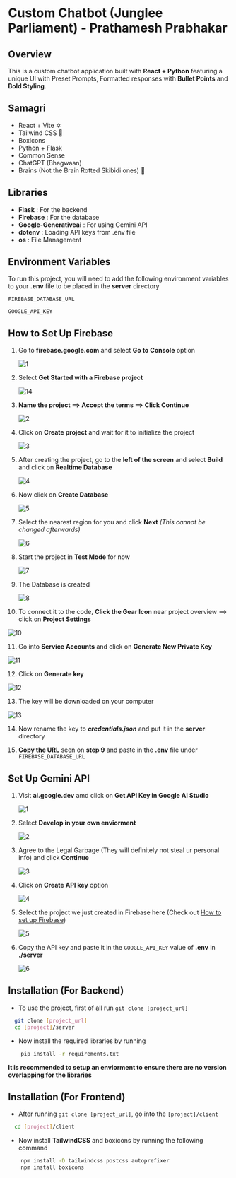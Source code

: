 # Custom Chatbot (Junglee Parliament) - Prathamesh Prabhakar




## Overview

This is a custom chatbot application built with **React + Python** featuring a unique UI with Preset Prompts, Formatted responses with **Bullet Points** and **Bold Styling**.


## Samagri

* React + Vite ✡️
* Tailwind CSS 🎨
* Boxicons
* Python + Flask
* Common Sense
* ChatGPT (Bhagwaan) 
* Brains (Not the Brain Rotted Skibidi ones) 🧠
## Libraries

* **Flask** : For the backend
* **Firebase** : For the database
* **Google-Generativeai** : For using Gemini API
* **dotenv** : Loading API keys from .env file
* **os** : File Management
## Environment Variables

To run this project, you will need to add the following environment variables to your **.env** file to be placed in the **server** directory

`FIREBASE_DATABASE_URL`

`GOOGLE_API_KEY`

## How to Set Up Firebase

1. Go to **firebase.google.com** and select **Go to Console** option
   
   ![1](https://github.com/user-attachments/assets/db5d7456-79c8-4034-bae0-5d79db0269c6)

2. Select **Get Started with a Firebase project**
   
   ![14](https://github.com/user-attachments/assets/6eb60e5f-de62-4ace-9664-6f0d0d914e85)

3. **Name the project ==> Accept the terms ==> Click Continue**

   ![2](https://github.com/user-attachments/assets/56820520-fd77-4de0-bd13-e6b32525297f)

4. Click on **Create project** and wait for it to initialize the project

   ![3](https://github.com/user-attachments/assets/de215b44-a9aa-4ad5-b1dc-656a26ce1cdc)

5. After creating the project, go to the **left of the screen** and select **Build** and click on **Realtime Database**

   ![4](https://github.com/user-attachments/assets/ad322fff-34f9-4403-89da-d003f52fe3e0)

6. Now click on **Create Database**

   ![5](https://github.com/user-attachments/assets/fe61a636-9049-4f77-bebd-e517ba44d667)

7. Select the nearest region for you and click **Next** *(This cannot be changed afterwards)*
   
   ![6](https://github.com/user-attachments/assets/44350fb6-bc47-42d9-90e4-a0520df7121b)

8. Start the project in **Test Mode** for now

   ![7](https://github.com/user-attachments/assets/5af430f4-d293-46d7-a998-2c7feb9b17c2)

9. The Database is created
    
   ![8](https://github.com/user-attachments/assets/aa753b76-ea63-4eab-9d85-1ae0727277f4)

10. To connect it to the code, **Click the Gear Icon** near project overview ==> click on **Project Settings**

   ![10](https://github.com/user-attachments/assets/d48dbbbe-dbdc-4f61-befe-ad277f560a88)

11. Go into **Service Accounts** and click on **Generate New Private Key**

   ![11](https://github.com/user-attachments/assets/52ba89d7-64e5-424a-bd75-049727960c75)

12. Click on **Generate key**

   ![12](https://github.com/user-attachments/assets/11f8601b-357a-4c63-b8b7-f125bf16056c)

13. The key will be downloaded on your computer
   
   ![13](https://github.com/user-attachments/assets/8df56fac-7a7d-493c-aa4e-81894f4290ba)

14. Now rename the key to ***credentials.json*** and put it in the **server** directory

15. **Copy the URL** seen on **step 9** and paste in the **.env** file under `FIREBASE_DATABASE_URL`

## Set Up Gemini API
1. Visit **ai.google.dev** amd click on **Get API Key in Google AI Studio**

   ![1](https://github.com/user-attachments/assets/558c7917-9552-41c8-875e-90814bfe1660)

2. Select **Develop in your own enviorment**

   ![2](https://github.com/user-attachments/assets/38358ea7-42d2-454e-b87c-d2479b0f2c13)

3. Agree to the Legal Garbage (They will definitely not steal ur personal info) and click **Continue**
   
   ![3](https://github.com/user-attachments/assets/7773a9f7-46c7-4c94-83d4-8b893963228c)

4. Click on **Create API key** option

   ![4](https://github.com/user-attachments/assets/82c6e97e-d472-4d98-aa02-6d50b4cbe1c2)

5. Select the project we just created in Firebase here (Check out [How to set up Firebase](#how-to-set-up-firebase))

   ![5](https://github.com/user-attachments/assets/65b7cd32-9759-488e-8bd9-f25d3b4c6d09)

6. Copy the API key and paste it in the `GOOGLE_API_KEY` value of **.env** in **./server**

   ![6](https://github.com/user-attachments/assets/66567b59-a954-4beb-bbe8-2d466ff2714e)


## Installation (For Backend)

* To use the project, first of all run `git clone [project_url]`

```bash
  git clone [project_url]
  cd [project]/server
```

* Now install the required libraries by running 

```bash 
    pip install -r requirements.txt
```
**It is recommended to setup an enviorment to ensure there are no version overlapping for the libraries**
    
## Installation (For Frontend)

* After running `git clone [project_url]`, go into the `[project]/client`

```bash
  cd [project]/client
```

* Now install **TailwindCSS** and boxicons by running the following command 

```bash 
    npm install -D tailwindcss postcss autoprefixer
    npm install boxicons
```

    
